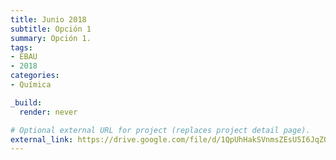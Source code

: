 ```yaml
---
title: Junio 2018
subtitle: Opción 1
summary: Opción 1.
tags:
- EBAU
- 2018
categories:
- Química

_build:
  render: never

# Optional external URL for project (replaces project detail page).
external_link: https://drive.google.com/file/d/1QpUhHakSVnmsZEsU5I6JqZOuzQSWtiQf/view
---
```

